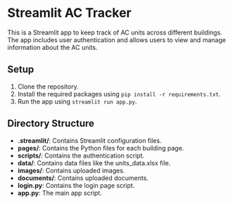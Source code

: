 # Streamlit AC Tracker

This is a Streamlit app to keep track of AC units across different buildings. The app includes user authentication and allows users to view and manage information about the AC units.

## Setup

1. Clone the repository.
2. Install the required packages using `pip install -r requirements.txt`.
3. Run the app using `streamlit run app.py`.

## Directory Structure

- **.streamlit/**: Contains Streamlit configuration files.
- **pages/**: Contains the Python files for each building page.
- **scripts/**: Contains the authentication script.
- **data/**: Contains data files like the units_data.xlsx file.
- **images/**: Contains uploaded images.
- **documents/**: Contains uploaded documents.
- **login.py**: Contains the login page script.
- **app.py**: The main app script.
